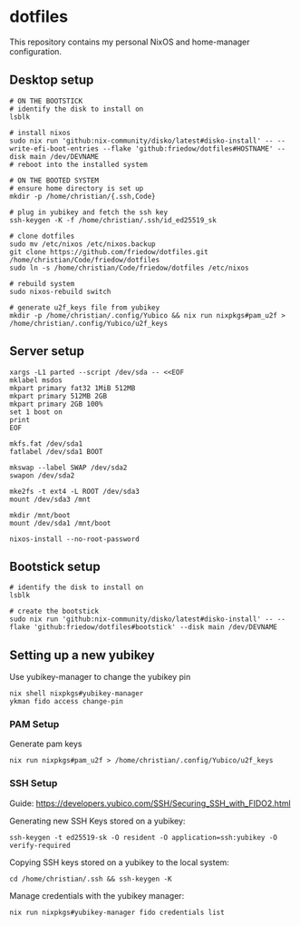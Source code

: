 # dotfiles

This repository contains my personal NixOS and home-manager configuration.

## Desktop setup

```
# ON THE BOOTSTICK
# identify the disk to install on
lsblk

# install nixos
sudo nix run 'github:nix-community/disko/latest#disko-install' -- --write-efi-boot-entries --flake 'github:friedow/dotfiles#HOSTNAME' --disk main /dev/DEVNAME
# reboot into the installed system

# ON THE BOOTED SYSTEM
# ensure home directory is set up
mkdir -p /home/christian/{.ssh,Code}

# plug in yubikey and fetch the ssh key
ssh-keygen -K -f /home/christian/.ssh/id_ed25519_sk

# clone dotfiles
sudo mv /etc/nixos /etc/nixos.backup
git clone https://github.com/friedow/dotfiles.git /home/christian/Code/friedow/dotfiles
sudo ln -s /home/christian/Code/friedow/dotfiles /etc/nixos

# rebuild system
sudo nixos-rebuild switch

# generate u2f_keys file from yubikey
mkdir -p /home/christian/.config/Yubico && nix run nixpkgs#pam_u2f > /home/christian/.config/Yubico/u2f_keys
```

## Server setup

```
xargs -L1 parted --script /dev/sda -- <<EOF
mklabel msdos
mkpart primary fat32 1MiB 512MB
mkpart primary 512MB 2GB
mkpart primary 2GB 100%
set 1 boot on
print
EOF

mkfs.fat /dev/sda1
fatlabel /dev/sda1 BOOT

mkswap --label SWAP /dev/sda2
swapon /dev/sda2

mke2fs -t ext4 -L ROOT /dev/sda3
mount /dev/sda3 /mnt

mkdir /mnt/boot
mount /dev/sda1 /mnt/boot

nixos-install --no-root-password
```

## Bootstick setup

```
# identify the disk to install on
lsblk

# create the bootstick
sudo nix run 'github:nix-community/disko/latest#disko-install' -- --flake 'github:friedow/dotfiles#bootstick' --disk main /dev/DEVNAME
```

## Setting up a new yubikey

Use yubikey-manager to change the yubikey pin

```
nix shell nixpkgs#yubikey-manager
ykman fido access change-pin
```

### PAM Setup

Generate pam keys

```
nix run nixpkgs#pam_u2f > /home/christian/.config/Yubico/u2f_keys
```

### SSH Setup

Guide: https://developers.yubico.com/SSH/Securing_SSH_with_FIDO2.html

Generating new SSH Keys stored on a yubikey:

```
ssh-keygen -t ed25519-sk -O resident -O application=ssh:yubikey -O verify-required
```

Copying SSH keys stored on a yubikey to the local system:

```
cd /home/christian/.ssh && ssh-keygen -K
```

Manage credentials with the yubikey manager:

```
nix run nixpkgs#yubikey-manager fido credentials list
```
